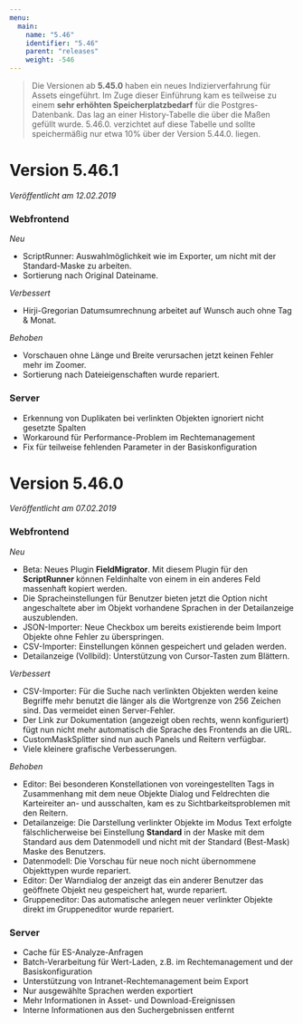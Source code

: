 ```yaml
---
menu:
  main:
    name: "5.46"
    identifier: "5.46"
    parent: "releases"
    weight: -546
---
```


> Die Versionen ab **5.45.0** haben ein neues Indizierverfahrung für Assets eingeführt. Im Zuge dieser Einführung kam es teilweise zu einem **sehr erhöhten Speicherplatzbedarf** für die Postgres-Datenbank. Das lag an einer History-Tabelle die über die Maßen gefüllt wurde. 5.46.0. verzichtet auf diese Tabelle und sollte speichermäßig nur etwa 10% über der Version 5.44.0. liegen.

# Version 5.46.1

*Veröffentlicht am 12.02.2019*

### Webfrontend

*Neu*

* ScriptRunner: Auswahlmöglichkeit wie im Exporter, um nicht mit der Standard-Maske zu arbeiten.
* Sortierung nach Original Dateiname.

*Verbessert*

* Hirji-Gregorian Datumsumrechnung arbeitet auf Wunsch auch ohne Tag & Monat.

*Behoben*

* Vorschauen ohne Länge und Breite verursachen jetzt keinen Fehler mehr im Zoomer.
* Sortierung nach Dateieigenschaften wurde repariert.

### Server

* Erkennung von Duplikaten bei verlinkten Objekten ignoriert nicht gesetzte Spalten
* Workaround für Performance-Problem im Rechtemanagement
* Fix für teilweise fehlenden Parameter in der Basiskonfiguration

# Version 5.46.0

*Veröffentlicht am 07.02.2019*

### Webfrontend

*Neu*

* Beta: Neues Plugin **FieldMigrator**. Mit diesem Plugin für den **ScriptRunner** können Feldinhalte von einem in ein anderes Feld massenhaft kopiert werden.
* Die Spracheinstellungen für Benutzer bieten jetzt die Option nicht angeschaltete aber im Objekt vorhandene Sprachen in der Detailanzeige auszublenden.
* JSON-Importer: Neue Checkbox um bereits existierende beim Import Objekte ohne Fehler zu überspringen.
* CSV-Importer: Einstellungen können gespeichert und geladen werden.
* Detailanzeige (Vollbild): Unterstützung von Cursor-Tasten zum Blättern.

*Verbessert*

* CSV-Importer: Für die Suche nach verlinkten Objekten werden keine Begriffe mehr benutzt die länger als die Wortgrenze von 256 Zeichen sind. Das vermeidet einen Server-Fehler. 
* Der Link zur Dokumentation (angezeigt oben rechts, wenn konfiguriert) fügt nun nicht mehr automatisch die Sprache des Frontends an die URL.
* CustomMaskSplitter sind nun auch Panels und Reitern verfügbar.
* Viele kleinere grafische Verbesserungen.

*Behoben*

* Editor: Bei besonderen Konstellationen von voreingestellten Tags in Zusammenhang mit dem neue Objekte Dialog und Feldrechten die Karteireiter an- und ausschalten, kam es zu Sichtbarkeitsproblemen mit den Reitern.
* Detailanzeige: Die Darstellung verlinkter Objekte im Modus Text erfolgte fälschlicherweise bei Einstellung **Standard** in der Maske mit dem Standard aus dem Datenmodell und nicht mit der Standard (Best-Mask) Maske des Benutzers. 
* Datenmodell: Die Vorschau für neue noch nicht übernommene Objekttypen wurde repariert.
* Editor: Der Warndialog der anzeigt das ein anderer Benutzer das geöffnete Objekt neu gespeichert hat, wurde repariert.
* Gruppeneditor: Das automatische anlegen neuer verlinkter Objekte direkt im Gruppeneditor wurde repariert.

### Server

* Cache für ES-Analyze-Anfragen
* Batch-Verarbeitung für Wert-Laden, z.B. im Rechtemanagement und der Basiskonfiguration
* Unterstützung von Intranet-Rechtemanagement beim Export
* Nur ausgewählte Sprachen werden exportiert
* Mehr Informationen in Asset- und Download-Ereignissen
* Interne Informationen aus den Suchergebnissen entfernt
